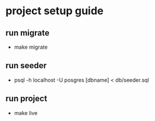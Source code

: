 # project setup guide

## run migrate 
- make migrate 

## run seeder 
- psql -h localhost -U posgres [dbname] < db/seeder.sql

## run project 
- make live
